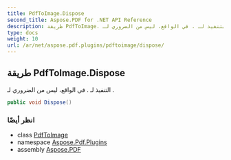 ```yaml
---
title: PdfToImage.Dispose
second_title: Aspose.PDF for .NET API Reference
description: طريقة PdfToImage. التنفيذ لـ . في الواقع، ليس من الضروري لـ
type: docs
weight: 10
url: /ar/net/aspose.pdf.plugins/pdftoimage/dispose/
---
```

## طريقة PdfToImage.Dispose

التنفيذ لـ . في الواقع، ليس من الضروري لـ .

```csharp
public void Dispose()
```

### انظر أيضًا

* class [PdfToImage](../)
* namespace [Aspose.Pdf.Plugins](../../../aspose.pdf.plugins/)
* assembly [Aspose.PDF](../../../)